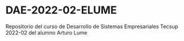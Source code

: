 # DAE-2022-02-ELUME
Repositorio del curso de Desarrollo de Sistemas Empresariales Tecsup 2022-02 del alumno Arturo Lume

